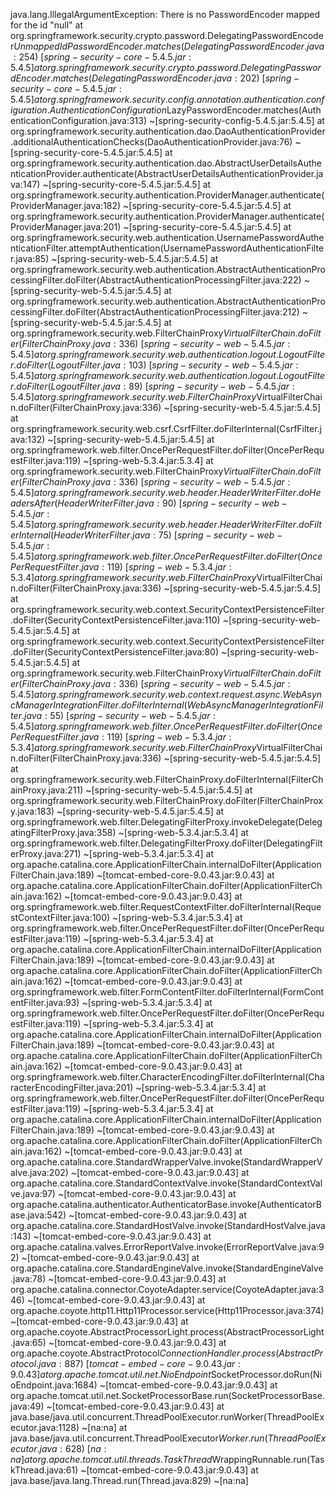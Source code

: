java.lang.IllegalArgumentException: There is no PasswordEncoder mapped for the id "null"
at org.springframework.security.crypto.password.DelegatingPasswordEncoder$UnmappedIdPasswordEncoder.matches(DelegatingPasswordEncoder.java:254) ~[spring-security-core-5.4.5.jar:5.4.5]
at org.springframework.security.crypto.password.DelegatingPasswordEncoder.matches(DelegatingPasswordEncoder.java:202) ~[spring-security-core-5.4.5.jar:5.4.5]
at org.springframework.security.config.annotation.authentication.configuration.AuthenticationConfiguration$LazyPasswordEncoder.matches(AuthenticationConfiguration.java:313) ~[spring-security-config-5.4.5.jar:5.4.5]
at org.springframework.security.authentication.dao.DaoAuthenticationProvider.additionalAuthenticationChecks(DaoAuthenticationProvider.java:76) ~[spring-security-core-5.4.5.jar:5.4.5]
at org.springframework.security.authentication.dao.AbstractUserDetailsAuthenticationProvider.authenticate(AbstractUserDetailsAuthenticationProvider.java:147) ~[spring-security-core-5.4.5.jar:5.4.5]
at org.springframework.security.authentication.ProviderManager.authenticate(ProviderManager.java:182) ~[spring-security-core-5.4.5.jar:5.4.5]
at org.springframework.security.authentication.ProviderManager.authenticate(ProviderManager.java:201) ~[spring-security-core-5.4.5.jar:5.4.5]
at org.springframework.security.web.authentication.UsernamePasswordAuthenticationFilter.attemptAuthentication(UsernamePasswordAuthenticationFilter.java:85) ~[spring-security-web-5.4.5.jar:5.4.5]
at org.springframework.security.web.authentication.AbstractAuthenticationProcessingFilter.doFilter(AbstractAuthenticationProcessingFilter.java:222) ~[spring-security-web-5.4.5.jar:5.4.5]
at org.springframework.security.web.authentication.AbstractAuthenticationProcessingFilter.doFilter(AbstractAuthenticationProcessingFilter.java:212) ~[spring-security-web-5.4.5.jar:5.4.5]
at org.springframework.security.web.FilterChainProxy$VirtualFilterChain.doFilter(FilterChainProxy.java:336) ~[spring-security-web-5.4.5.jar:5.4.5]
at org.springframework.security.web.authentication.logout.LogoutFilter.doFilter(LogoutFilter.java:103) ~[spring-security-web-5.4.5.jar:5.4.5]
at org.springframework.security.web.authentication.logout.LogoutFilter.doFilter(LogoutFilter.java:89) ~[spring-security-web-5.4.5.jar:5.4.5]
at org.springframework.security.web.FilterChainProxy$VirtualFilterChain.doFilter(FilterChainProxy.java:336) ~[spring-security-web-5.4.5.jar:5.4.5]
at org.springframework.security.web.csrf.CsrfFilter.doFilterInternal(CsrfFilter.java:132) ~[spring-security-web-5.4.5.jar:5.4.5]
at org.springframework.web.filter.OncePerRequestFilter.doFilter(OncePerRequestFilter.java:119) ~[spring-web-5.3.4.jar:5.3.4]
at org.springframework.security.web.FilterChainProxy$VirtualFilterChain.doFilter(FilterChainProxy.java:336) ~[spring-security-web-5.4.5.jar:5.4.5]
at org.springframework.security.web.header.HeaderWriterFilter.doHeadersAfter(HeaderWriterFilter.java:90) ~[spring-security-web-5.4.5.jar:5.4.5]
at org.springframework.security.web.header.HeaderWriterFilter.doFilterInternal(HeaderWriterFilter.java:75) ~[spring-security-web-5.4.5.jar:5.4.5]
at org.springframework.web.filter.OncePerRequestFilter.doFilter(OncePerRequestFilter.java:119) ~[spring-web-5.3.4.jar:5.3.4]
at org.springframework.security.web.FilterChainProxy$VirtualFilterChain.doFilter(FilterChainProxy.java:336) ~[spring-security-web-5.4.5.jar:5.4.5]
at org.springframework.security.web.context.SecurityContextPersistenceFilter.doFilter(SecurityContextPersistenceFilter.java:110) ~[spring-security-web-5.4.5.jar:5.4.5]
at org.springframework.security.web.context.SecurityContextPersistenceFilter.doFilter(SecurityContextPersistenceFilter.java:80) ~[spring-security-web-5.4.5.jar:5.4.5]
at org.springframework.security.web.FilterChainProxy$VirtualFilterChain.doFilter(FilterChainProxy.java:336) ~[spring-security-web-5.4.5.jar:5.4.5]
at org.springframework.security.web.context.request.async.WebAsyncManagerIntegrationFilter.doFilterInternal(WebAsyncManagerIntegrationFilter.java:55) ~[spring-security-web-5.4.5.jar:5.4.5]
at org.springframework.web.filter.OncePerRequestFilter.doFilter(OncePerRequestFilter.java:119) ~[spring-web-5.3.4.jar:5.3.4]
at org.springframework.security.web.FilterChainProxy$VirtualFilterChain.doFilter(FilterChainProxy.java:336) ~[spring-security-web-5.4.5.jar:5.4.5]
at org.springframework.security.web.FilterChainProxy.doFilterInternal(FilterChainProxy.java:211) ~[spring-security-web-5.4.5.jar:5.4.5]
at org.springframework.security.web.FilterChainProxy.doFilter(FilterChainProxy.java:183) ~[spring-security-web-5.4.5.jar:5.4.5]
at org.springframework.web.filter.DelegatingFilterProxy.invokeDelegate(DelegatingFilterProxy.java:358) ~[spring-web-5.3.4.jar:5.3.4]
at org.springframework.web.filter.DelegatingFilterProxy.doFilter(DelegatingFilterProxy.java:271) ~[spring-web-5.3.4.jar:5.3.4]
at org.apache.catalina.core.ApplicationFilterChain.internalDoFilter(ApplicationFilterChain.java:189) ~[tomcat-embed-core-9.0.43.jar:9.0.43]
at org.apache.catalina.core.ApplicationFilterChain.doFilter(ApplicationFilterChain.java:162) ~[tomcat-embed-core-9.0.43.jar:9.0.43]
at org.springframework.web.filter.RequestContextFilter.doFilterInternal(RequestContextFilter.java:100) ~[spring-web-5.3.4.jar:5.3.4]
at org.springframework.web.filter.OncePerRequestFilter.doFilter(OncePerRequestFilter.java:119) ~[spring-web-5.3.4.jar:5.3.4]
at org.apache.catalina.core.ApplicationFilterChain.internalDoFilter(ApplicationFilterChain.java:189) ~[tomcat-embed-core-9.0.43.jar:9.0.43]
at org.apache.catalina.core.ApplicationFilterChain.doFilter(ApplicationFilterChain.java:162) ~[tomcat-embed-core-9.0.43.jar:9.0.43]
at org.springframework.web.filter.FormContentFilter.doFilterInternal(FormContentFilter.java:93) ~[spring-web-5.3.4.jar:5.3.4]
at org.springframework.web.filter.OncePerRequestFilter.doFilter(OncePerRequestFilter.java:119) ~[spring-web-5.3.4.jar:5.3.4]
at org.apache.catalina.core.ApplicationFilterChain.internalDoFilter(ApplicationFilterChain.java:189) ~[tomcat-embed-core-9.0.43.jar:9.0.43]
at org.apache.catalina.core.ApplicationFilterChain.doFilter(ApplicationFilterChain.java:162) ~[tomcat-embed-core-9.0.43.jar:9.0.43]
at org.springframework.web.filter.CharacterEncodingFilter.doFilterInternal(CharacterEncodingFilter.java:201) ~[spring-web-5.3.4.jar:5.3.4]
at org.springframework.web.filter.OncePerRequestFilter.doFilter(OncePerRequestFilter.java:119) ~[spring-web-5.3.4.jar:5.3.4]
at org.apache.catalina.core.ApplicationFilterChain.internalDoFilter(ApplicationFilterChain.java:189) ~[tomcat-embed-core-9.0.43.jar:9.0.43]
at org.apache.catalina.core.ApplicationFilterChain.doFilter(ApplicationFilterChain.java:162) ~[tomcat-embed-core-9.0.43.jar:9.0.43]
at org.apache.catalina.core.StandardWrapperValve.invoke(StandardWrapperValve.java:202) ~[tomcat-embed-core-9.0.43.jar:9.0.43]
at org.apache.catalina.core.StandardContextValve.invoke(StandardContextValve.java:97) ~[tomcat-embed-core-9.0.43.jar:9.0.43]
at org.apache.catalina.authenticator.AuthenticatorBase.invoke(AuthenticatorBase.java:542) ~[tomcat-embed-core-9.0.43.jar:9.0.43]
at org.apache.catalina.core.StandardHostValve.invoke(StandardHostValve.java:143) ~[tomcat-embed-core-9.0.43.jar:9.0.43]
at org.apache.catalina.valves.ErrorReportValve.invoke(ErrorReportValve.java:92) ~[tomcat-embed-core-9.0.43.jar:9.0.43]
at org.apache.catalina.core.StandardEngineValve.invoke(StandardEngineValve.java:78) ~[tomcat-embed-core-9.0.43.jar:9.0.43]
at org.apache.catalina.connector.CoyoteAdapter.service(CoyoteAdapter.java:346) ~[tomcat-embed-core-9.0.43.jar:9.0.43]
at org.apache.coyote.http11.Http11Processor.service(Http11Processor.java:374) ~[tomcat-embed-core-9.0.43.jar:9.0.43]
at org.apache.coyote.AbstractProcessorLight.process(AbstractProcessorLight.java:65) ~[tomcat-embed-core-9.0.43.jar:9.0.43]
at org.apache.coyote.AbstractProtocol$ConnectionHandler.process(AbstractProtocol.java:887) ~[tomcat-embed-core-9.0.43.jar:9.0.43]
at org.apache.tomcat.util.net.NioEndpoint$SocketProcessor.doRun(NioEndpoint.java:1684) ~[tomcat-embed-core-9.0.43.jar:9.0.43]
at org.apache.tomcat.util.net.SocketProcessorBase.run(SocketProcessorBase.java:49) ~[tomcat-embed-core-9.0.43.jar:9.0.43]
at java.base/java.util.concurrent.ThreadPoolExecutor.runWorker(ThreadPoolExecutor.java:1128) ~[na:na]
at java.base/java.util.concurrent.ThreadPoolExecutor$Worker.run(ThreadPoolExecutor.java:628) ~[na:na]
at org.apache.tomcat.util.threads.TaskThread$WrappingRunnable.run(TaskThread.java:61) ~[tomcat-embed-core-9.0.43.jar:9.0.43]
at java.base/java.lang.Thread.run(Thread.java:829) ~[na:na]
